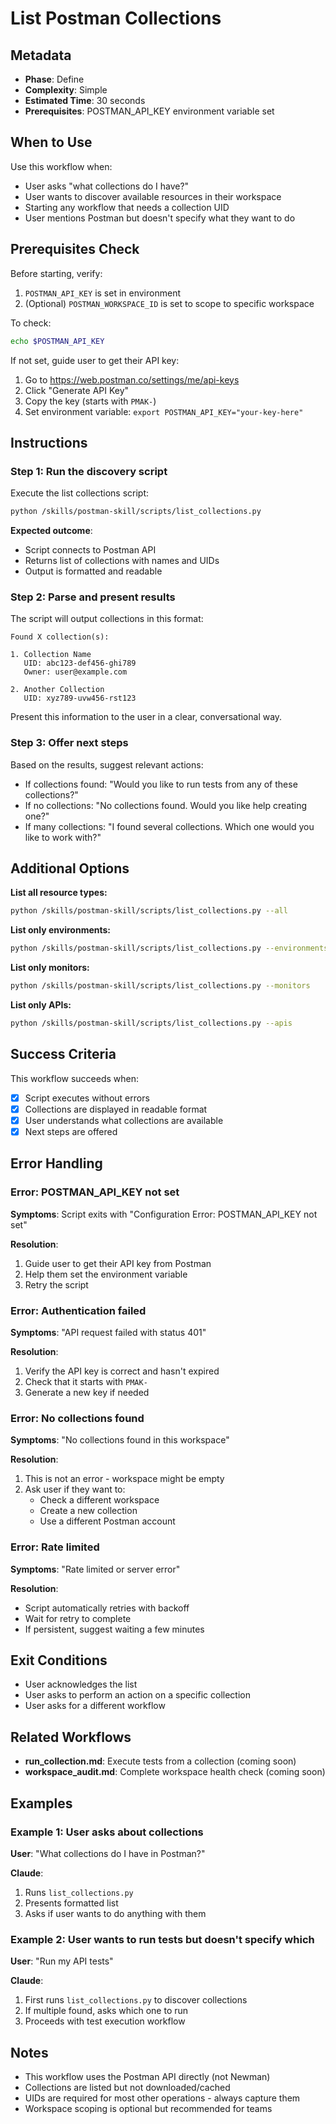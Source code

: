 # List Postman Collections

## Metadata
- **Phase**: Define
- **Complexity**: Simple
- **Estimated Time**: 30 seconds
- **Prerequisites**: POSTMAN_API_KEY environment variable set

## When to Use

Use this workflow when:
- User asks "what collections do I have?"
- User wants to discover available resources in their workspace
- Starting any workflow that needs a collection UID
- User mentions Postman but doesn't specify what they want to do

## Prerequisites Check

Before starting, verify:
1. `POSTMAN_API_KEY` is set in environment
2. (Optional) `POSTMAN_WORKSPACE_ID` is set to scope to specific workspace

To check:
```bash
echo $POSTMAN_API_KEY
```

If not set, guide user to get their API key:
1. Go to https://web.postman.co/settings/me/api-keys
2. Click "Generate API Key"
3. Copy the key (starts with `PMAK-`)
4. Set environment variable: `export POSTMAN_API_KEY="your-key-here"`

## Instructions

### Step 1: Run the discovery script

Execute the list collections script:

```bash
python /skills/postman-skill/scripts/list_collections.py
```

**Expected outcome**:
- Script connects to Postman API
- Returns list of collections with names and UIDs
- Output is formatted and readable

### Step 2: Parse and present results

The script will output collections in this format:
```
Found X collection(s):

1. Collection Name
   UID: abc123-def456-ghi789
   Owner: user@example.com

2. Another Collection
   UID: xyz789-uvw456-rst123
```

Present this information to the user in a clear, conversational way.

### Step 3: Offer next steps

Based on the results, suggest relevant actions:
- If collections found: "Would you like to run tests from any of these collections?"
- If no collections: "No collections found. Would you like help creating one?"
- If many collections: "I found several collections. Which one would you like to work with?"

## Additional Options

**List all resource types:**
```bash
python /skills/postman-skill/scripts/list_collections.py --all
```

**List only environments:**
```bash
python /skills/postman-skill/scripts/list_collections.py --environments
```

**List only monitors:**
```bash
python /skills/postman-skill/scripts/list_collections.py --monitors
```

**List only APIs:**
```bash
python /skills/postman-skill/scripts/list_collections.py --apis
```

## Success Criteria

This workflow succeeds when:
- [x] Script executes without errors
- [x] Collections are displayed in readable format
- [x] User understands what collections are available
- [x] Next steps are offered

## Error Handling

### Error: POSTMAN_API_KEY not set

**Symptoms**: Script exits with "Configuration Error: POSTMAN_API_KEY not set"

**Resolution**:
1. Guide user to get their API key from Postman
2. Help them set the environment variable
3. Retry the script

### Error: Authentication failed

**Symptoms**: "API request failed with status 401"

**Resolution**:
1. Verify the API key is correct and hasn't expired
2. Check that it starts with `PMAK-`
3. Generate a new key if needed

### Error: No collections found

**Symptoms**: "No collections found in this workspace"

**Resolution**:
1. This is not an error - workspace might be empty
2. Ask user if they want to:
   - Check a different workspace
   - Create a new collection
   - Use a different Postman account

### Error: Rate limited

**Symptoms**: "Rate limited or server error"

**Resolution**:
- Script automatically retries with backoff
- Wait for retry to complete
- If persistent, suggest waiting a few minutes

## Exit Conditions

- User acknowledges the list
- User asks to perform an action on a specific collection
- User asks for a different workflow

## Related Workflows

- **run_collection.md**: Execute tests from a collection (coming soon)
- **workspace_audit.md**: Complete workspace health check (coming soon)

## Examples

### Example 1: User asks about collections

**User**: "What collections do I have in Postman?"

**Claude**:
1. Runs `list_collections.py`
2. Presents formatted list
3. Asks if user wants to do anything with them

### Example 2: User wants to run tests but doesn't specify which

**User**: "Run my API tests"

**Claude**:
1. First runs `list_collections.py` to discover collections
2. If multiple found, asks which one to run
3. Proceeds with test execution workflow

## Notes

- This workflow uses the Postman API directly (not Newman)
- Collections are listed but not downloaded/cached
- UIDs are required for most other operations - always capture them
- Workspace scoping is optional but recommended for teams
